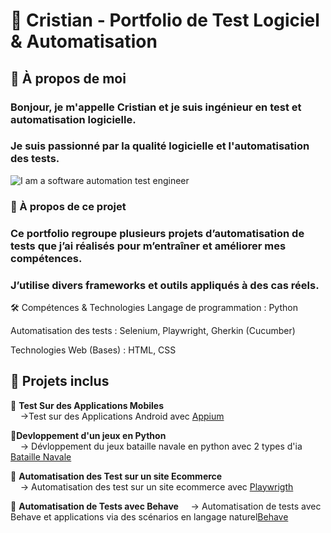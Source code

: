 # 🚀 Cristian - Portfolio de Test Logiciel & Automatisation
## 👋 À propos de moi
###   Bonjour, je m'appelle Cristian et je suis ingénieur en test et automatisation logicielle.
###  Je suis passionné par la qualité logicielle et l'automatisation des tests.

![I am a software automation test engineer](https://sdmntpritalynorth.oaiusercontent.com/files/00000000-ad50-5246-b7a1-b4fb202c93a2/raw?se=2025-04-02T16%3A40%3A17Z&sp=r&sv=2024-08-04&sr=b&scid=8e3d962e-e64b-598f-9abd-e71b46467bd4&skoid=54ae6e2b-352e-4235-bc96-afa2512cc978&sktid=a48cca56-e6da-484e-a814-9c849652bcb3&skt=2025-04-02T06%3A12%3A25Z&ske=2025-04-03T06%3A12%3A25Z&sks=b&skv=2024-08-04&sig=%2BHLhyydI/1c0ulF2HRBEDpM45j1kn9SCDdg3AlSxyOc%3D)



### 📌 À propos de ce projet
### Ce portfolio regroupe plusieurs projets d’automatisation de tests que j’ai réalisés pour m’entraîner et améliorer mes compétences.
### J’utilise divers frameworks et outils appliqués à des cas réels.

🛠 Compétences & Technologies
Langage de programmation : Python

Automatisation des tests : Selenium, Playwright, Gherkin (Cucumber)

Technologies Web (Bases) : HTML, CSS
## 📂 Projets inclus

🔹 **Test Sur des Applications Mobiles**  
&nbsp;&nbsp;&nbsp;&nbsp;→Test sur des Applications Android  avec  [Appium](https://github.com/cristian772/QA-testing-autmation/tree/main/Appium)

🔹**Devloppement d'un jeux en Python**  
&nbsp;&nbsp;&nbsp;&nbsp;→ Dévloppement du jeux bataille navale en python avec 2 types d'ia [Bataille Navale](https://github.com/cristian772/QA-testing-autmation/tree/main/Games)

🔹 **Automatisation des Test sur un site Ecommerce**  
&nbsp;&nbsp;&nbsp;&nbsp;→ Automatisation des test sur un site ecommerce avec [Playwrigth](https://github.com/cristian772/QA-testing-autmation/tree/main/Playwrigth)

🔹 **Automatisation de Tests avec Behave**
&nbsp;&nbsp;&nbsp;&nbsp;→ Automatisation de tests avec Behave et applications via des scénarios en langage naturel[Behave](https://github.com/cristian772/QA-testing-autmation/tree/main/features)   






